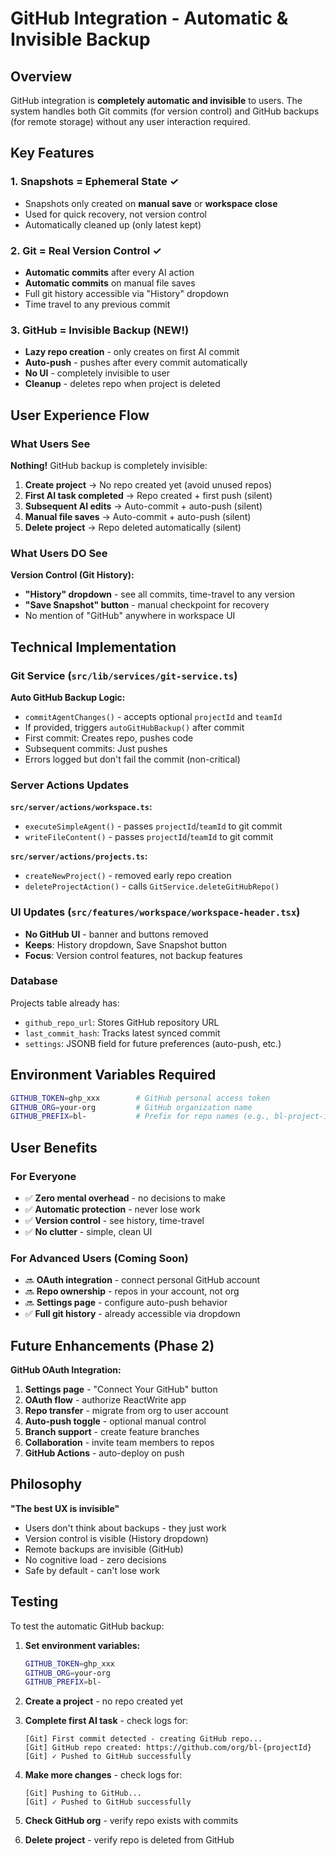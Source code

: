 # GitHub Integration - Automatic & Invisible Backup

## Overview

GitHub integration is **completely automatic and invisible** to users. The system handles both Git commits (for version control) and GitHub backups (for remote storage) without any user interaction required.

## Key Features

### 1. **Snapshots = Ephemeral State** ✓
- Snapshots only created on **manual save** or **workspace close**
- Used for quick recovery, not version control
- Automatically cleaned up (only latest kept)

### 2. **Git = Real Version Control** ✓
- **Automatic commits** after every AI action
- **Automatic commits** on manual file saves
- Full git history accessible via "History" dropdown
- Time travel to any previous commit

### 3. **GitHub = Invisible Backup** (NEW!)
- **Lazy repo creation** - only creates on first AI commit
- **Auto-push** - pushes after every commit automatically
- **No UI** - completely invisible to user
- **Cleanup** - deletes repo when project is deleted

## User Experience Flow

### What Users See

**Nothing!** GitHub backup is completely invisible:

1. **Create project** → No repo created yet (avoid unused repos)
2. **First AI task completed** → Repo created + first push (silent)
3. **Subsequent AI edits** → Auto-commit + auto-push (silent)
4. **Manual file saves** → Auto-commit + auto-push (silent)
5. **Delete project** → Repo deleted automatically (silent)

### What Users DO See

**Version Control (Git History):**
- **"History" dropdown** - see all commits, time-travel to any version
- **"Save Snapshot" button** - manual checkpoint for recovery
- No mention of "GitHub" anywhere in workspace UI

## Technical Implementation

### Git Service (`src/lib/services/git-service.ts`)

**Auto GitHub Backup Logic:**
- `commitAgentChanges()` - accepts optional `projectId` and `teamId`
- If provided, triggers `autoGitHubBackup()` after commit
- First commit: Creates repo, pushes code
- Subsequent commits: Just pushes
- Errors logged but don't fail the commit (non-critical)

### Server Actions Updates

**`src/server/actions/workspace.ts`:**
- `executeSimpleAgent()` - passes `projectId`/`teamId` to git commit
- `writeFileContent()` - passes `projectId`/`teamId` to git commit

**`src/server/actions/projects.ts`:**
- `createNewProject()` - removed early repo creation
- `deleteProjectAction()` - calls `GitService.deleteGitHubRepo()`

### UI Updates (`src/features/workspace/workspace-header.tsx`)

- **No GitHub UI** - banner and buttons removed
- **Keeps**: History dropdown, Save Snapshot button
- **Focus**: Version control features, not backup features

### Database

Projects table already has:
- `github_repo_url`: Stores GitHub repository URL
- `last_commit_hash`: Tracks latest synced commit
- `settings`: JSONB field for future preferences (auto-push, etc.)

## Environment Variables Required

```bash
GITHUB_TOKEN=ghp_xxx        # GitHub personal access token
GITHUB_ORG=your-org         # GitHub organization name
GITHUB_PREFIX=bl-           # Prefix for repo names (e.g., bl-project-id)
```

## User Benefits

### For Everyone
- ✅ **Zero mental overhead** - no decisions to make
- ✅ **Automatic protection** - never lose work
- ✅ **Version control** - see history, time-travel
- ✅ **No clutter** - simple, clean UI

### For Advanced Users (Coming Soon)
- 🔜 **OAuth integration** - connect personal GitHub account
- 🔜 **Repo ownership** - repos in your account, not org
- 🔜 **Settings page** - configure auto-push behavior
- ✅ **Full git history** - already accessible via dropdown

## Future Enhancements (Phase 2)

**GitHub OAuth Integration:**
1. **Settings page** - "Connect Your GitHub" button
2. **OAuth flow** - authorize ReactWrite app
3. **Repo transfer** - migrate from org to user account
4. **Auto-push toggle** - optional manual control
5. **Branch support** - create feature branches
6. **Collaboration** - invite team members to repos
7. **GitHub Actions** - auto-deploy on push

## Philosophy

**"The best UX is invisible"**

- Users don't think about backups - they just work
- Version control is visible (History dropdown)
- Remote backups are invisible (GitHub)
- No cognitive load - zero decisions
- Safe by default - can't lose work

## Testing

To test the automatic GitHub backup:

1. **Set environment variables:**
   ```bash
   GITHUB_TOKEN=ghp_xxx
   GITHUB_ORG=your-org
   GITHUB_PREFIX=bl-
   ```

2. **Create a project** - no repo created yet

3. **Complete first AI task** - check logs for:
   ```
   [Git] First commit detected - creating GitHub repo...
   [Git] GitHub repo created: https://github.com/org/bl-{projectId}
   [Git] ✓ Pushed to GitHub successfully
   ```

4. **Make more changes** - check logs for:
   ```
   [Git] Pushing to GitHub...
   [Git] ✓ Pushed to GitHub successfully
   ```

5. **Check GitHub org** - verify repo exists with commits

6. **Delete project** - verify repo is deleted from GitHub
